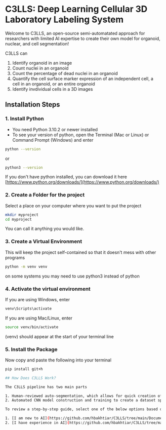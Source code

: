 # C3LLS: Deep Learning Cellular 3D Laboratory Labeling System
Welcome to C3LLS, an open-source semi-automatated approach for researchers with limited AI expertise to create their own model for organoid, nuclear, and cell segmentation! 

C3LLS can 
1. Identify organoid in an image 
2. Count nuclei in an organoid 
3. Count the percentage of dead nuclei in an organoid 
4. Quantify the cell surface marker expression of an independent cell, a cell in an organoid, or an entire organoid
5. Identify invdividual cells in a 3D images

## Installation Steps

### 1. Install Python
* You need Python 3.10.2 or newer installed
* To see your version of python, open the Terminal (Mac or Linux) or Command Prompt (Windows) and enter

```bash
python --version
```

or 

```bash
python3 --version
```

If you don't have python installed, you can download it here
[https://www.python.org/downloads/](https://www.python.org/downloads/)

### 2. Create a Folder for the project

Select a place on your computer where you want to put the project

```bash
mkdir myproject
cd myproject
```
You can call it anything you would like.

### 3. Create a Virtual Environment

This will keep the project self-contained so that it doesn't mess with other programs 

```bash
python -m venv venv
```

on some systems you may need to use python3 instead of python

### 4. Activate the virtual environment

If you are using Windows, enter

```bash
venv\Scripts\activate
```

If you are using Mac/Linux, enter
```bash
source venv/bin/activate
```
(venv) should appear at the start of your terminal line

### 5. Install the Package

Now copy and paste the following into your terminal

```bash
pip install git+h

## How Does C3LLS Work?

The C3LLS pipeline has two main parts

1. Human-reviewed auto-segmentation, which allows for quick creation of datasest-specific training data
2. Automated CNN model construction and training to create a dataset specific segmentation model

To review a step-by-step guide, select one of the below options based on your experience level:

1. [I am new to AI](https://github.com/hbakhtiar/C3LLS/tree/main/Documentation/New%20to%20AI)
2. [I have experience in AI](https://github.com/hbakhtiar/C3LLS/tree/main/Documentation/AI%20Experienced)









